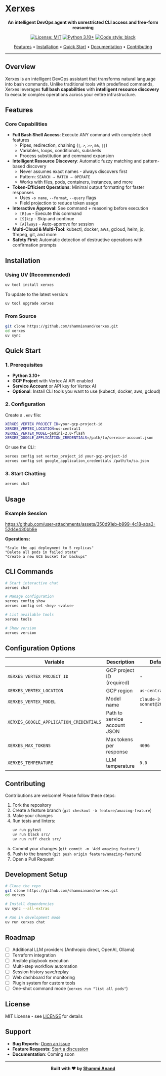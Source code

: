 # Xerxes

<div align="center">

**An intelligent DevOps agent with unrestricted CLI access and free-form reasoning**

[![License: MIT](https://img.shields.io/badge/License-MIT-yellow.svg)](https://opensource.org/licenses/MIT)
[![Python 3.10+](https://img.shields.io/badge/python-3.10+-blue.svg)](https://www.python.org/downloads/)
[![Code style: black](https://img.shields.io/badge/code%20style-black-000000.svg)](https://github.com/psf/black)

[Features](#-features) • [Installation](#-installation) • [Quick Start](#-quick-start) • [Documentation](#-usage) • [Contributing](#-contributing)

</div>

---

## Overview

Xerxes is an intelligent DevOps assistant that transforms natural language into bash commands. Unlike traditional tools with predefined commands, Xerxes leverages **full bash capabilities** with **intelligent resource discovery** to execute complex operations across your entire infrastructure.

## Features

### Core Capabilities

- **Full Bash Shell Access**: Execute ANY command with complete shell features
  - Pipes, redirection, chaining (`|`, `>`, `>>`, `&&`, `||`)
  - Variables, loops, conditionals, subshells
  - Process substitution and command expansion
- **Intelligent Resource Discovery**: Automatic fuzzy matching and pattern-based discovery
  - Never assumes exact names - always discovers first
  - Pattern: `SEARCH → MATCH → OPERATE`
  - Works with files, pods, containers, instances, and more
- **Token-Efficient Operations**: Minimal output formatting for faster responses
  - Uses `-o name`, `--format`, `--query` flags
  - Field projection to reduce token usage
- **Interactive Approval**: See command + reasoning before execution
  - `[R]un` - Execute this command
  - `[S]kip` - Skip and continue
  - `[A]lways` - Auto-approve for session
- **Multi-Cloud & Multi-Tool**: kubectl, docker, aws, gcloud, helm, jq, ffmpeg, git, and more
- **Safety First**: Automatic detection of destructive operations with confirmation prompts

## Installation

### Using UV (Recommended)

```bash
uv tool install xerxes
```

To update to the latest version:

```bash
uv tool upgrade xerxes
```

### From Source

```bash
git clone https://github.com/shammianand/xerxes.git
cd xerxes
uv sync
```

## Quick Start

### 1. Prerequisites

- **Python 3.10+**
- **GCP Project** with Vertex AI API enabled
- **Service Account** or API key for Vertex AI
- **Optional**: Install CLI tools you want to use (kubectl, docker, aws, gcloud)

### 2. Configuration

Create a `.env` file:

```bash
XERXES_VERTEX_PROJECT_ID=your-gcp-project-id
XERXES_VERTEX_LOCATION=us-central1
XERXES_VERTEX_MODEL=gemini-2.0-flash
XERXES_GOOGLE_APPLICATION_CREDENTIALS=/path/to/service-account.json
```

Or use the CLI:

```bash
xerxes config set vertex_project_id your-gcp-project-id
xerxes config set google_application_credentials /path/to/sa.json
```

### 3. Start Chatting

```bash
xerxes chat
```

## Usage

### Example Session


https://github.com/user-attachments/assets/350d91eb-b999-4c18-aba3-52d4e430bb8e


**Operations:**
```
"Scale the api deployment to 5 replicas"
"Delete all pods in failed state"
"Create a new GCS bucket for backups"
```

## CLI Commands

```bash
# Start interactive chat
xerxes chat

# Manage configuration
xerxes config show
xerxes config set <key> <value>

# List available tools
xerxes tools

# Show version
xerxes version
```

## Configuration Options

| Variable | Description | Default |
|----------|-------------|---------|
| `XERXES_VERTEX_PROJECT_ID` | GCP project ID (required) | - |
| `XERXES_VERTEX_LOCATION` | GCP region | `us-central1` |
| `XERXES_VERTEX_MODEL` | Model name | `claude-3-5-sonnet@20240620` |
| `XERXES_GOOGLE_APPLICATION_CREDENTIALS` | Path to service account JSON | - |
| `XERXES_MAX_TOKENS` | Max tokens per response | `4096` |
| `XERXES_TEMPERATURE` | LLM temperature | `0.0` |

## Contributing

Contributions are welcome! Please follow these steps:

1. Fork the repository
2. Create a feature branch (`git checkout -b feature/amazing-feature`)
3. Make your changes
4. Run tests and linters:
   ```bash
   uv run pytest
   uv run black src/
   uv run ruff check src/
   ```
5. Commit your changes (`git commit -m 'Add amazing feature'`)
6. Push to the branch (`git push origin feature/amazing-feature`)
7. Open a Pull Request

## Development Setup

```bash
# Clone the repo
git clone https://github.com/shammianand/xerxes.git
cd xerxes

# Install dependencies
uv sync --all-extras

# Run in development mode
uv run xerxes chat
```

## Roadmap

- [ ] Additional LLM providers (Anthropic direct, OpenAI, Ollama)
- [ ] Terraform integration
- [ ] Ansible playbook execution
- [ ] Multi-step workflow automation
- [ ] Session history save/replay
- [ ] Web dashboard for monitoring
- [ ] Plugin system for custom tools
- [ ] One-shot command mode (`xerxes run "list all pods"`)

## License

MIT License - see [LICENSE](LICENSE) for details

## Support

- **Bug Reports**: [Open an issue](https://github.com/shammianand/xerxes/issues)
- **Feature Requests**: [Start a discussion](https://github.com/shammianand/xerxes/discussions)
- **Documentation**: Coming soon

---

<div align="center">

**Built with ❤️ by [Shammi Anand](https://github.com/shammianand)**

</div>

